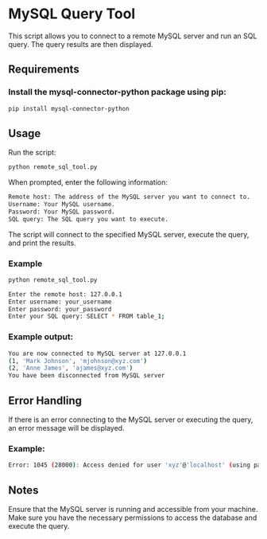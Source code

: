 # MySQL Query Tool

This script allows you to connect to a remote MySQL server and run an SQL query. The query results are then displayed.

## Requirements

### Install the mysql-connector-python package using pip:

```bash
pip install mysql-connector-python
``` 
## Usage

Run the script:

```bash
python remote_sql_tool.py
```
When prompted, enter the following information:

```bash
Remote host: The address of the MySQL server you want to connect to.
Username: Your MySQL username.
Password: Your MySQL password.
SQL query: The SQL query you want to execute.
```

The script will connect to the specified MySQL server, execute the query, and print the results.

### Example

```bash
python remote_sql_tool.py
```

```bash
Enter the remote host: 127.0.0.1
Enter username: your_username
Enter password: your_password
Enter your SQL query: SELECT * FROM table_1;
```

### Example output:

```bash
You are now connected to MySQL server at 127.0.0.1
(1, 'Mark Johnson', 'mjohnson@xyz.com')
(2, 'Anne James', 'ajames@xyz.com')
You have been disconnected from MySQL server
```

## Error Handling

If there is an error connecting to the MySQL server or executing the query, an error message will be displayed. 

### Example:

```bash
Error: 1045 (28000): Access denied for user 'xyz'@'localhost' (using password: XYZ)
```

## Notes

Ensure that the MySQL server is running and accessible from your machine.
Make sure you have the necessary permissions to access the database and execute the query.
